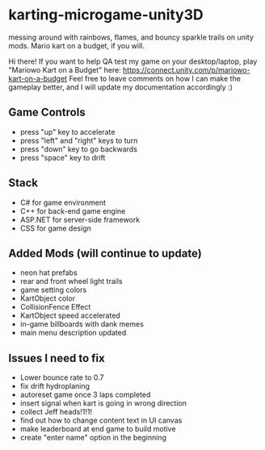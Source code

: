 # karting-microgame-unity3D
messing around with rainbows, flames, and bouncy sparkle trails on unity mods. Mario kart on a budget, if you will.


Hi there! If you want to help QA test my game on your desktop/laptop, play "Mariowo Kart on a Budget" here: https://connect.unity.com/p/mariowo-kart-on-a-budget
Feel free to leave comments on how I can make the gameplay better, and I will update my documentation accordingly :)

## Game Controls
* press "up" key to accelerate
* press "left" and "right" keys to turn
* press "down" key to go backwards
* press "space" key to drift
## Stack
* C# for game environment
* C++ for back-end game engine
* ASP.NET for server-side framework
* CSS for game design
## Added Mods (will continue to update)
* neon hat prefabs
* rear and front wheel light trails
* game setting colors
* KartObject color
* CollisionFence Effect
* KartObject speed accelerated
* in-game billboards with dank memes
* main menu description updated
## Issues I need to fix
* Lower bounce rate to 0.7
* fix drift hydroplaning
* autoreset game once 3 laps completed
* insert signal when kart is going in wrong direction
* collect Jeff heads!1!1!
* find out how to change content text in UI canvas
* make leaderboard at end game to build motive
* create "enter name" option in the beginning
